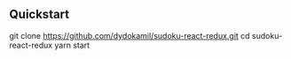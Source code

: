 ## Quickstart

  git clone https://github.com/dydokamil/sudoku-react-redux.git
  cd sudoku-react-redux
  yarn start
